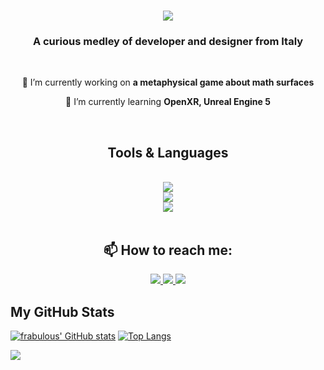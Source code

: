 
<h1 align="center">
    <img src="https://readme-typing-svg.herokuapp.com/?font=Righteous&size=35&color=CC0088&center=true&vCenter=true&width=500&height=70&duration=4000&lines=Hi+There!+👋;+I'm+Francesco+Bultrini!;" />
</h1>
<h3 align=center> A curious medley of developer and designer from Italy </h3>
<br/>

<div align=center>
  
🔭 I’m currently working on **a metaphysical game about math surfaces**

🌱 I’m currently learning **OpenXR, Unreal Engine 5**

</div>

<br/>

<h2 align=center>Tools & Languages</h2>
<br/>
<div align=center>
    <img src="https://skillicons.dev/icons?i=github,c,cs,java,kotlin,git" /><br>
    <img src="https://skillicons.dev/icons?i=figma,vscode,eclipse" /><br>
    <img src="https://skillicons.dev/icons?i=unity,blender,photoshop,pr,ai" />
</div>

<br/>

<h2 align=center>📫 How to reach me:</h2>
<div align="center"> 
  <a href="mailto:fr.bultrini@gmail.com">
    <img src="https://img.shields.io/badge/Gmail-333333?style=for-the-badge&logo=gmail&logoColor=red" />
  </a>
  <a href="https://linkedin.com/in/frabulous" target="_blank">
    <img src="https://img.shields.io/badge/LinkedIn-0077B5?style=for-the-badge&logo=linkedin&logoColor=white" target="_blank" />
  </a>
  <a href="https://flowcode.com/page/frabool" target="_blank">
     <img src="https://img.shields.io/badge/more Links-FF5722?style=for-the-badge&logo=safari&logoColor=white" target="_blank" /> <!-- sqlite, safari, google-chrome are other good icon options -->
  </a>
  <!-- <a href="https://frabulous.github.io" target="_blank">
     <img src="https://img.shields.io/badge/Portfolio-FF5722?style=for-the-badge&logo=sqlite&logoColor=white" target="_blank" /> <!-- sqlite, safari, google-chrome are other good icon options -->
  <!--</a> -->
</div>

<!--
<div align=center>
<h2>My skills</h2>
  
![Git](https://img.shields.io/badge/git-%23F05033.svg?style=for-the-badge&logo=git&logoColor=white)
![GitHub](https://img.shields.io/badge/github-%23121011.svg?style=for-the-badge&logo=github&logoColor=white)
-->
  
<h2>My GitHub Stats</h2>

[![frabulous' GitHub stats](https://github-readme-stats.vercel.app/api?username=frabulous&show_icons=true&theme=radical&hide=contribs)](https://github.com/frabulous/github-readme-stats)
[![Top Langs](https://github-readme-stats.vercel.app/api/top-langs/?username=frabulous&layout=compact&theme=radical)](https://github.com/frabulous/github-readme-stats)

[![](https://visitcount.itsvg.in/api?id=frabulous&label=Profile%20Views&color=5&icon=5&pretty=true)](https://visitcount.itsvg.in)

</div>

<!--
**frabulous/frabulous** is a ✨ _special_ ✨ repository because its `README.md` (this file) appears on your GitHub profile.

Here are some ideas to get you started:

- 🔭 I’m currently working on ...
- 🌱 I’m currently learning ...
- 👯 I’m looking to collaborate on ...
- 🤔 I’m looking for help with ...
- 💬 Ask me about ...
- 📫 How to reach me: ...
- 😄 Pronouns: ...
- ⚡ Fun fact: ...
-->
